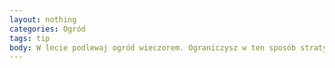 ```yaml
---
layout: nothing
categories: Ogród
tags: tip
body: W lecie podlewaj ogród wieczorem. Ograniczysz w ten sposób straty wody wynikające z parowania i zapewnisz lepsze jej wchłanianie.
---
```

